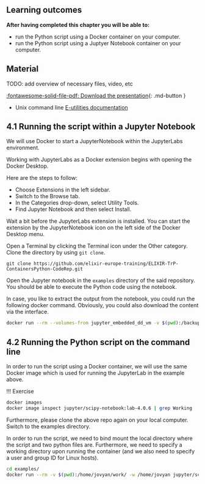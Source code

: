 ## Learning outcomes

**After having completed this chapter you will be able to:**

- run the Python script using a Docker container on your computer.
- run the Python script using a Juptyer Notebook container on your computer.

## Material

TODO: add overview of necessary files, video, etc

[:fontawesome-solid-file-pdf: Download the presentation](../assets/pdf/docker_dance.pdf){: .md-button }

* Unix command line [E-utilities documentation](https://www.ncbi.nlm.nih.gov/books/NBK179288/)
 
## 4.1 Running the script within a Jupyter Notebook 

We will use Docker to start a JupyterNotebook within the JupyterLabs environment.

Working with JupyterLabs as a Docker extension begins with opening the Docker Desktop. 

Here are the steps to follow:

- Choose Extensions in the left sidebar.
- Switch to the Browse tab.
- In the Categories drop-down, select Utility Tools.
- Find Jupyter Notebook and then select Install.

Wait a bit before the JupyterLabs extension is installed. You can start the extension by the JupyterNotebook icon on the left side of the Docker Desktop menu.

Open a Terminal by clicking the Terminal icon under the Other category. Clone the directory by using `git clone`.
```
git clone https://github.com/elixir-europe-training/ELIXIR-TrP-ContainersPython-CodeRep.git
```

Open the Jupyter notebook in the `examples` directory of the said repository. You should be able to execute the Python code using the notebook.

In case, you like to extract the output from the notebook, you could run the following docker command. Obviously, you could also download the content via the interface.

```sh
docker run --rm --volumes-from jupyter_embedded_dd_vm -v $(pwd):/backup ubuntu tar cvf /backup/backup.tar /home/jovyan/work
```

## 4.2 Running the Python script on the command line 

In order to run the script using a Docker container, we will use the same Docker image which is used for running the JupyterLab in the example above.

!!! Exercise

```sh
docker images
docker image inspect jupyter/scipy-notebook:lab-4.0.6 | grep Working
```

Furthermore, please clone the above repo again on your local computer. Switch to the examples directory.

In order to run the script, we need to bind mount the local directory where the script and two python files are. Furthermore, we need to specify a working directory upon running the container (and we also need to specify a user and group ID for Linux hosts).

```sh
cd examples/
docker run --rm -v $(pwd):/home/jovyan/work/ -w /home/jovyan jupyter/scipy-notebook:lab-4.0.6 python codereppy_min_batch.py
```
  
